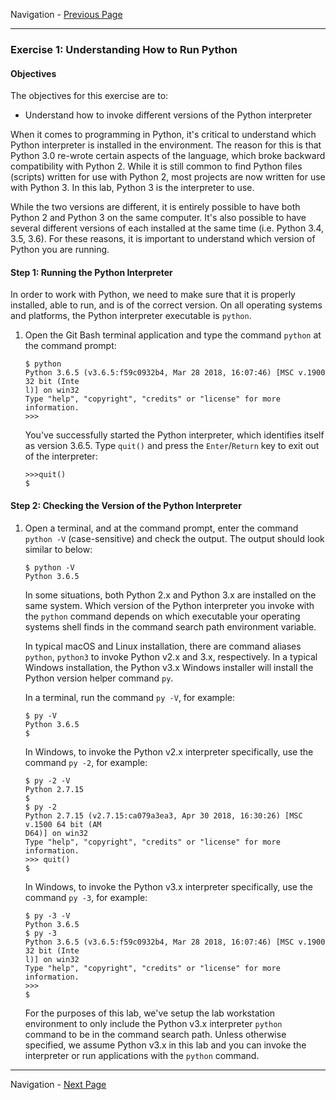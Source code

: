 Navigation - [Previous Page](LTRDEV-1100-Guide-02c.md)

---

### Exercise 1: Understanding How to Run Python

#### Objectives

The objectives for this exercise are to:

* Understand how to invoke different versions of the Python interpreter

When it comes to programming in Python, it's critical to understand which Python interpreter is installed in the 
environment. The reason for this is that Python 3.0 re-wrote certain aspects of the language, which broke backward 
compatibility with Python 2. While it is still common to find Python files (scripts) written for use with Python 2, 
most projects are now written for use with Python 3. In this lab, Python 3 is the interpreter to use.

While the two versions are different, it is entirely possible to have both Python 2 and Python 3 on the same computer. 
It's also possible to have several different versions of each installed at the same time (i.e. Python 3.4, 3.5, 3.6). 
For these reasons, it is important to understand which version of Python you are running.

#### Step 1: Running the Python Interpreter

In order to work with Python, we need to make sure that it is properly installed, able to run, and is of the 
correct version.  On all operating systems and platforms, the Python interpreter executable is `python`.

1. Open the Git Bash terminal application and type the command `python` at the command prompt:
    
    ```
    $ python
    Python 3.6.5 (v3.6.5:f59c0932b4, Mar 28 2018, 16:07:46) [MSC v.1900 32 bit (Inte
    l)] on win32
    Type "help", "copyright", "credits" or "license" for more information.
    >>>
    ```
    
    You've successfully started the Python interpreter, which identifies itself as version 3.6.5.  Type `quit()` and 
    press the `Enter`/`Return` key to exit out of the interpreter:
    
    ```
    >>>quit()
    $
    ```

#### Step 2: Checking the Version of the Python Interpreter

1.  Open a terminal, and at the command prompt, enter the command `python -V` (case-sensitive) and check the output. 
    The output should look similar to below:
    
    ```
    $ python -V
    Python 3.6.5
    ```
    
    In some situations, both Python 2.x and Python 3.x are installed on the same system.  Which version of the Python
    interpreter you invoke with the `python` command depends on which executable your operating systems shell finds 
    in the command search path environment variable.
    
    In typical macOS and Linux installation, there are command aliases `python`, `python3` to invoke Python v2.x 
    and 3.x, respectively.  In a typical Windows installation, the Python v3.x Windows installer will install the 
    Python version helper command `py`.
    
    In a terminal, run the command `py -V`, for example:
    
    ```
    $ py -V
    Python 3.6.5
    $
    ```
    
    In Windows, to invoke the Python v2.x interpreter specifically, use the command `py -2`, for example:
    
    ```
    $ py -2 -V
    Python 2.7.15
    $
    $ py -2
    Python 2.7.15 (v2.7.15:ca079a3ea3, Apr 30 2018, 16:30:26) [MSC v.1500 64 bit (AM
    D64)] on win32
    Type "help", "copyright", "credits" or "license" for more information.
    >>> quit()
    $
    ```
    
    In Windows, to invoke the Python v3.x interpreter specifically, use the command `py -3`, for example:
    
    ```
    $ py -3 -V
    Python 3.6.5
    $ py -3
    Python 3.6.5 (v3.6.5:f59c0932b4, Mar 28 2018, 16:07:46) [MSC v.1900 32 bit (Inte
    l)] on win32
    Type "help", "copyright", "credits" or "license" for more information.
    >>>
    $
    ```
    
    For the purposes of this lab, we've setup the lab workstation environment to only include the Python v3.x 
    interpreter `python` command to be in the command search path.  Unless otherwise specified, we assume Python v3.x
    in this lab and you can invoke the interpreter or run applications with the `python` command.

---

Navigation - [Next Page](LTRDEV-1100-Guide-02e.md)
